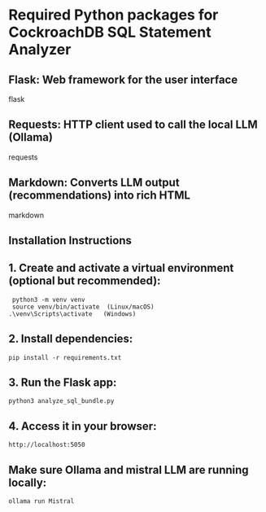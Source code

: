 # Required Python packages for CockroachDB SQL Statement Analyzer

## Flask: Web framework for the user interface
flask

## Requests: HTTP client used to call the local LLM (Ollama)
requests

## Markdown: Converts LLM output (recommendations) into rich HTML
markdown

## Installation Instructions

## 1. Create and activate a virtual environment (optional but recommended):
     python3 -m venv venv
     source venv/bin/activate  (Linux/macOS)
    .\venv\Scripts\activate   (Windows)
 
## 2. Install dependencies:
    pip install -r requirements.txt

## 3. Run the Flask app:
    python3 analyze_sql_bundle.py
 
## 4. Access it in your browser:
    http://localhost:5050

##  Make sure Ollama and mistral LLM are  running locally:
   ```ollama serve  
   ollama run Mistral
```
